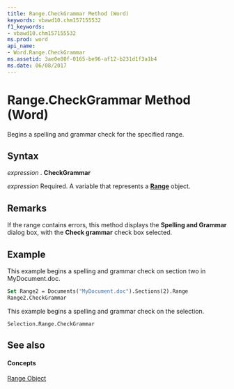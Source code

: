 ```yaml
---
title: Range.CheckGrammar Method (Word)
keywords: vbawd10.chm157155532
f1_keywords:
- vbawd10.chm157155532
ms.prod: word
api_name:
- Word.Range.CheckGrammar
ms.assetid: 3ae0e80f-0165-be96-af12-b231d1f3a1b4
ms.date: 06/08/2017
---
```



# Range.CheckGrammar Method (Word)

Begins a spelling and grammar check for the specified range.


## Syntax

 _expression_ . **CheckGrammar**

 _expression_ Required. A variable that represents a **[Range](range-object-word.md)** object.


## Remarks

If the range contains errors, this method displays the **Spelling and Grammar** dialog box, with the **Check grammar** check box selected.


## Example

This example begins a spelling and grammar check on section two in MyDocument.doc.


```vb
Set Range2 = Documents("MyDocument.doc").Sections(2).Range 
Range2.CheckGrammar
```

This example begins a spelling and grammar check on the selection.




```
Selection.Range.CheckGrammar
```


## See also


#### Concepts


[Range Object](range-object-word.md)

